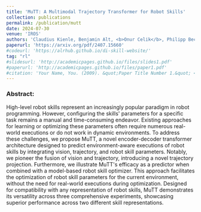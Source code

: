 ```yaml
---
title: 'MuTT: A Multimodal Trajectory Transformer for Robot Skills'
collection: publications
permalink: /publication/mutt
date: 2024-07-30
venue: 'IROS'
authors: 'Claudius Kienle, Benjamin Alt, <b>Onur Celik</b>, Philipp Becker, Darko Katic, Rainer Jäkel, Gerhard Neumann'
paperurl: 'https://arxiv.org/pdf/2407.15660'
#codeurl: 'https://alrhub.github.io/di-skill-website/'
tag: "rl"
#slidesurl: 'http://academicpages.github.io/files/slides1.pdf'
#paperurl: 'http://academicpages.github.io/files/paper1.pdf'
#citation: 'Your Name, You. (2009). &quot;Paper Title Number 1.&quot; <i>Journal 1</i>. 1(1).'
---
```


<p>
<h3> Abstract: </h3>
High-level robot skills represent an increasingly popular paradigm in robot programming. However, configuring the skills' parameters for a specific task remains a manual and time-consuming endeavor. Existing approaches for learning or optimizing these parameters often require numerous real-world executions or do not work in dynamic environments. To address these challenges, we propose MuTT, a novel encoder-decoder transformer architecture designed to predict environment-aware executions of robot skills by integrating vision, trajectory, and robot skill parameters. Notably, we pioneer the fusion of vision and trajectory, introducing a novel trajectory projection. Furthermore, we illustrate MuTT's efficacy as a predictor when combined with a model-based robot skill optimizer. This approach facilitates the optimization of robot skill parameters for the current environment, without the need for real-world executions during optimization. Designed for compatibility with any representation of robot skills, MuTT demonstrates its versatility across three comprehensive experiments, showcasing superior performance across two different skill representations.</p>